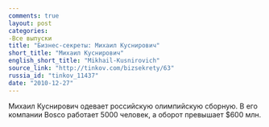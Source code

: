 ```yaml
---
comments: true
layout: post
categories:
-Все выпуски
title: "Бизнес-секреты: Михаил Куснирович"
short_title: "Михаил Куснирович"
english_short_title: "Mikhail-Kusnirovich"
source_link: "http://tinkov.com/bizsekrety/63"
russia_id: "tinkov_11437"
date: "2010-12-27"
---
```

Михаил Куснирович одевает российскую олимпийскую сборную. В его компании Bosco работает 5000 человек, а оборот превышает $600 млн.
